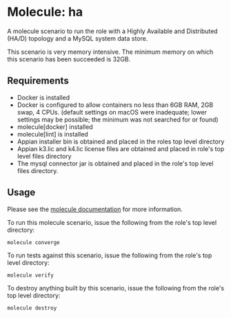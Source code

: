 # Molecule: ha

A molecule scenario to run the role with a Highly Available and Distributed (HA/D) topology and a MySQL system data store.

This scenario is very memory intensive. The minimum memory on which this scenario has been succeeded is 32GB.

## Requirements

- Docker is installed
- Docker is configured to allow containers no less than 6GB RAM, 2GB swap, 4 CPUs. (default settings on macOS were inadequate; lower settings may be possible; the minimum was not searched for or found)
- molecule[docker] installed
- molecule[lint] is installed
- Appian installer bin is obtained and placed in the roles top level directory
- Appian k3.lic and k4.lic license files are obtained and placed in role's top level files directory
- The mysql connector jar is obtained and placed in the role's top level files directory.

## Usage

Please see the [molecule documentation](https://molecule.readthedocs.io/en/latest/getting-started.html) for more information.

To run this molecule scenario, issue the following from the role's top level directory:

    molecule converge

To run tests against this scenario, issue the following from the role's top level directory:

    molecule verify

To destroy anything built by this scenario, issue the following from the role's top level directory:

    molecule destroy
